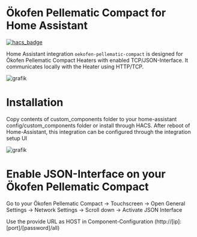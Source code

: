 # Ökofen Pellematic Compact for Home Assistant

[![hacs_badge](https://img.shields.io/badge/HACS-Default-orange.svg)](https://github.com/custom-components/hacs)

Home Assistant integration `oekofen-pellematic-compact` is designed for Ökofen Pellematic Compact Heaters with enabled TCP/JSON-Interface.
It communicates locally with the Heater using HTTP/TCP.

![grafik](https://user-images.githubusercontent.com/29973737/211389282-c20125d7-c2d0-4177-9706-a069c22c5dd1.png)

# Installation

Copy contents of custom_components folder to your home-assistant config/custom_components folder or install through HACS.
After reboot of Home-Assistant, this integration can be configured through the integration setup UI

![grafik](https://user-images.githubusercontent.com/29973737/211389542-0800d1cf-6df9-45d4-8607-5f90689a8628.png)


# Enable JSON-Interface on your Ökofen Pellematic Compact

Go to your Ökofen Pellematic Compact 
  -> Touchscreen -> Open General Settings -> Network Settings 
    -> Scroll down -> Activate JSON Interface 
 
 Use the provide URL as HOST in Component-Configuration (http://[ip]:[port]/[password]/all)
